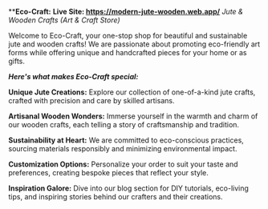 ****Eco-Craft:**
**Live Site: https://modern-jute-wooden.web.app/**
*Jute & Wooden Crafts (Art & Craft Store)*

Welcome to Eco-Craft, your one-stop shop for beautiful and sustainable jute and wooden crafts! We are passionate about promoting eco-friendly art forms while offering unique and handcrafted pieces for your home or as gifts.

***Here's what makes Eco-Craft special:***

**Unique Jute Creations:** Explore our collection of one-of-a-kind jute crafts, crafted with precision and care by skilled artisans.

**Artisanal Wooden Wonders:** Immerse yourself in the warmth and charm of our wooden crafts, each telling a story of craftsmanship and tradition.

**Sustainability at Heart:** We are committed to eco-conscious practices, sourcing materials responsibly and minimizing environmental impact.

**Customization Options:** Personalize your order to suit your taste and preferences, creating bespoke pieces that reflect your style.

**Inspiration Galore:** Dive into our blog section for DIY tutorials, eco-living tips, and inspiring stories behind our crafters and their creations.